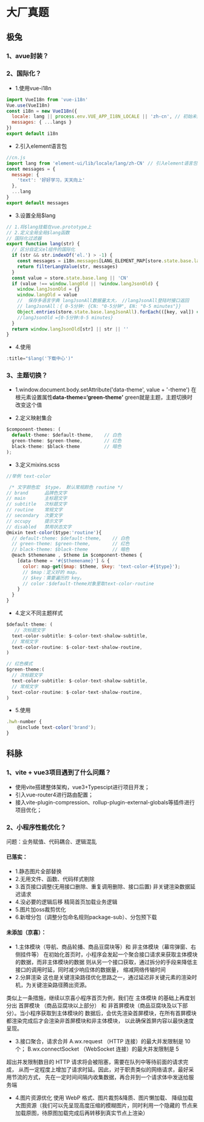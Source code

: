 # 大厂真题

## 极兔

### 1、avue封装？

### 2、国际化？
- 1.使用vue-i18n
```js
import VueI18n from 'vue-i18n'
Vue.use(VueI18n)
const i18n = new VueI18n({
  locale: lang || process.env.VUE_APP_I18N_LOCALE || 'zh-cn', // 初始未选择默认 en 英文
  messages: { ...langs }
})
export default i18n
```
- 2.引入element语言包
```js
//cn.js
import lang from 'element-ui/lib/locale/lang/zh-CN' // 引入element语言包
const messages = {
  message: {
    'text': '好好学习，天天向上'
  },
  ...lang
}
export default messages
```
- 3.设置全局$lang
```js
// 1.将$lang挂载在vue.prototype上
// 2.定义全局全局$lang函数
// 国际化过滤器
export function lang(str) {
  // 区分自定义el组件的国际化
  if (str && str.indexOf('el.') > -1) {
    const messages = i18n.messages[LANG_ELEMENT_MAP[store.state.base.lang]]
    return filterLangValue(str, messages)
  }
  const value = store.state.base.lang || 'CN'
  if (value !== window.langOld || !window.langJsonOld) {
    window.langJsonOld = {}
    window.langOld = value
    //  保存多语言字典 langJsonAll数据量太大， //langJsonAll登陆时接口返回
    // langJsonAll：{ 0-5分钟: {CN: "0-5分钟", EN: "0-5 minutes"}} 
    Object.entries(store.state.base.langJsonAll).forEach(([key, val]) => (window.langJsonOld[key] = val[value]))
    //langJsonOld ={0-5分钟:0-5 minutes}
  }
  return window.langJsonOld[str] || str || ''
}

```
- 4.使用
```js
:title="$lang('下载中心')" 
```

### 3、主题切换？
- 1.window.document.body.setAttribute('data-theme', value + '-theme')
在根元素设置属性**data-theme=‘green-theme’** green就是主题，主题切换时改变这个值

- 2.定义映射集合
```js
$component-themes: (
  default-theme: $default-theme,    // 白色
  green-theme: $green-theme,        // 红色
  black-theme: $black-theme         // 暗色
);
```

- 3.定义mixins.scss
```js
//举例 text-color

 /* 文字颜色宏  $type， 默认常规颜色 routine */
// brand      品牌色文字
// main       主标题文字
// subtitle   次标题文字
// routine    常规文字
// secondary  次要文字
// occupy     提示文字
// disabled   禁用状态文字
@mixin text-color($type:'routine'){
  // default-theme: $default-theme,    // 白色
  // green-theme: $green-theme,        // 红色
  // black-theme: $black-theme         // 暗色
  @each $themename , $theme in $component-themes {
    [data-theme = '#{$themename}'] & {
      color: map-get($map: $theme, $key: 'text-color-#{$type}');
      // $map：定义好的 map。
      // $key：需要遍历的 key。
      // color：$default-theme对象里取text-color-routine
    }
  }
}

```
- 4.定义不同主题样式
```js
$default-theme: (
   // 次标题文字
  text-color-subtitle: $-color-text-shalow-subtitle,
  // 常规文字
  text-color-routine: $-color-text-shalow-routine,
)

// 红色模式
$green-theme:(
  // 次标题文字
  text-color-subtitle: $-color-text-shalow-subtitle,
  // 常规文字
  text-color-routine: $-color-text-shalow-routine,
)
```
- 5.使用
```js
.hwh-number {
    @include text-color('brand'); 
}
```



## 科脉

### 1、vite + vue3项目遇到了什么问题？
- 使用vite搭建整体架构，vue3+Typescipt进行项目开发；
- 引入vue-router4进行路由配置；
- 接入vite-plugin-compression、rollup-plugin-external-globals等插件进行项目优化；


### 2、小程序性能优化？
 问题：业务赋值、代码耦合、逻辑混乱
#### 已落实：
- 1.静态图片全部替换
- 2.无用文件、函数、代码样式剔除
- 3.首页接口调整(无用接口删除、重复调用删除、接口后置) 非关键渲染数据延迟请求
- 4.没必要的逻辑后移 精简首页加载业务逻辑
- 5.图片加oss裁剪优化
- 6.新增分包（调整分包命名规则package-sub）、分包预下载
#### 未添加（京喜）：
 - 1.主体模块（导航、商品轮播、商品豆腐块等）和 非主体模块（幕帘弹窗、右侧挂件等）
在初始化首页时，小程序会发起一个聚合接口请求来获取主体模块的数据，而非主体模块的数据
则从另一个接口获取，通过拆分的手段来降低主接口的调用时延，同时减少响应体的数据量，
缩减网络传输时间
 - 2.分屏渲染
这也是关键渲染路径优化思路之一，通过延迟非关键元素的渲染时机，为关键渲染路径腾出资源。

类似上一条措施，继续以京喜小程序首页为例，我们在 主体模块 的基础上再度划分出 首屏模块
（商品豆腐块以上部分） 和 非首屏模块（商品豆腐块及以下部分）。当小程序获取到主体模块的
数据后，会优先渲染首屏模块，在所有首屏模块都渲染完成后才会渲染非首屏模块和非主体模块，
以此确保首屏内容以最快速度呈现。
- 3.接口聚合，请求合并
A.wx.request （HTTP 连接）的最大并发限制是 10 个；
B.wx.connectSocket （WebSocket 连接）的最大并发限制是 5 

超出并发限制数目的 HTTP 请求将会被阻塞，需要在队列中等待前面的请求完成，
从而一定程度上增加了请求时延。因此，对于职责类似的网络请求，最好采用节流的方式，
先在一定时间间隔内收集数据，再合并到一个请求体中发送给服务端
- 4.图片资源优化
使用 WebP 格式、图片裁剪&降质、图片懒加载、
降级加载大图资源（我们可以先呈现高度压缩的模糊图片，同时利用一个隐藏的
节点来加载原图，待原图加载完成后再转移到真实节点上渲染）


<!-- ## bind有什么用？连续多个bind，最后this指向是什么？ -->
<!-- - bind的作用是改变函数执行的指向，且不会立即执行，而是返回一个新的函数，可以自主调用这个函数的执行,连续多个bind之后this指向始终指向第一个。 -->

<!-- ## DOMContentLoaded和load的区别

- 当初始的 HTML 文档被完全加载和解析完成之后，DOMContentLoaded 事件被触发，而无需等待样式表、图像和子框架的完全加载
- load 仅用于检测一个完全加载的页面，页面的html、css、js、图片等资源都已经加载完之后才会触发 load 事件 -->

